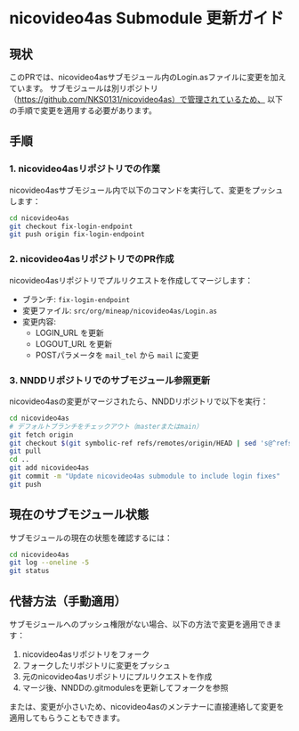 # nicovideo4as Submodule 更新ガイド

## 現状

このPRでは、nicovideo4asサブモジュール内のLogin.asファイルに変更を加えています。
サブモジュールは別リポジトリ（https://github.com/NKS0131/nicovideo4as）で管理されているため、
以下の手順で変更を適用する必要があります。

## 手順

### 1. nicovideo4asリポジトリでの作業

nicovideo4asサブモジュール内で以下のコマンドを実行して、変更をプッシュします：

```bash
cd nicovideo4as
git checkout fix-login-endpoint
git push origin fix-login-endpoint
```

### 2. nicovideo4asリポジトリでのPR作成

nicovideo4asリポジトリでプルリクエストを作成してマージします：
- ブランチ: `fix-login-endpoint`
- 変更ファイル: `src/org/mineap/nicovideo4as/Login.as`
- 変更内容:
  - LOGIN_URL を更新
  - LOGOUT_URL を更新
  - POSTパラメータを `mail_tel` から `mail` に変更

### 3. NNDDリポジトリでのサブモジュール参照更新

nicovideo4asの変更がマージされたら、NNDDリポジトリで以下を実行：

```bash
cd nicovideo4as
# デフォルトブランチをチェックアウト（masterまたはmain）
git fetch origin
git checkout $(git symbolic-ref refs/remotes/origin/HEAD | sed 's@^refs/remotes/origin/@@')
git pull
cd ..
git add nicovideo4as
git commit -m "Update nicovideo4as submodule to include login fixes"
git push
```

## 現在のサブモジュール状態

サブモジュールの現在の状態を確認するには：

```bash
cd nicovideo4as
git log --oneline -5
git status
```

## 代替方法（手動適用）

サブモジュールへのプッシュ権限がない場合、以下の方法で変更を適用できます：

1. nicovideo4asリポジトリをフォーク
2. フォークしたリポジトリに変更をプッシュ
3. 元のnicovideo4asリポジトリにプルリクエストを作成
4. マージ後、NNDDの.gitmodulesを更新してフォークを参照

または、変更が小さいため、nicovideo4asのメンテナーに直接連絡して変更を適用してもらうこともできます。
